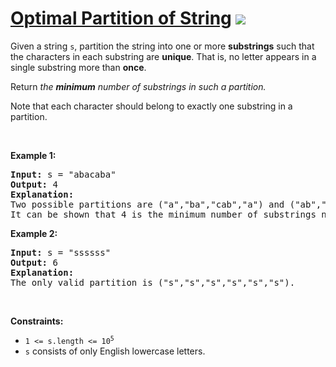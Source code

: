
# [Optimal Partition of String](https://leetcode.com/problems/optimal-partition-of-string) ![](https://img.shields.io/badge/Medium-orange)

<p>Given a string <code>s</code>, partition the string into one or more <strong>substrings</strong> such that the characters in each substring are <strong>unique</strong>. That is, no letter appears in a single substring more than <strong>once</strong>.</p>

<p>Return <em>the <strong>minimum</strong> number of substrings in such a partition.</em></p>

<p>Note that each character should belong to exactly one substring in a partition.</p>

<p>&nbsp;</p>
<p><strong class="example">Example 1:</strong></p>

<pre>
<strong>Input:</strong> s = &quot;abacaba&quot;
<strong>Output:</strong> 4
<strong>Explanation:</strong>
Two possible partitions are (&quot;a&quot;,&quot;ba&quot;,&quot;cab&quot;,&quot;a&quot;) and (&quot;ab&quot;,&quot;a&quot;,&quot;ca&quot;,&quot;ba&quot;).
It can be shown that 4 is the minimum number of substrings needed.
</pre>

<p><strong class="example">Example 2:</strong></p>

<pre>
<strong>Input:</strong> s = &quot;ssssss&quot;
<strong>Output:</strong> 6
<strong>Explanation:
</strong>The only valid partition is (&quot;s&quot;,&quot;s&quot;,&quot;s&quot;,&quot;s&quot;,&quot;s&quot;,&quot;s&quot;).
</pre>

<p>&nbsp;</p>
<p><strong>Constraints:</strong></p>

<ul>
	<li><code>1 &lt;= s.length &lt;= 10<sup>5</sup></code></li>
	<li><code>s</code> consists of only English lowercase letters.</li>
</ul>

        
